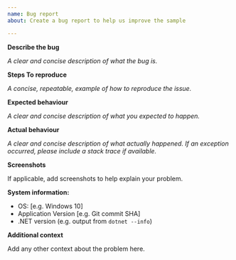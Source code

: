 ```yaml
---
name: Bug report
about: Create a bug report to help us improve the sample

---
```


**Describe the bug**

_A clear and concise description of what the bug is._

**Steps To reproduce**

_A concise, repeatable, example of how to reproduce the issue._

**Expected behaviour**

_A clear and concise description of what you expected to happen._

**Actual behaviour**

_A clear and concise description of what actually happened. If an exception occurred, please include a stack trace if available._

**Screenshots**

If applicable, add screenshots to help explain your problem.

**System information:**

 - OS: [e.g. Windows 10]
 - Application Version [e.g. Git commit SHA]
 - .NET version (e.g. output from `dotnet --info`)

**Additional context**

Add any other context about the problem here.
